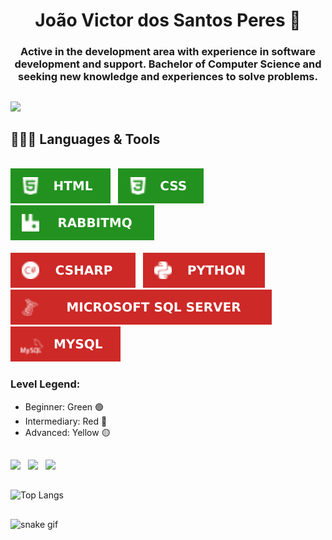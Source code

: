 <h1 align = "center"> João Victor dos Santos Peres 👋 </h1>

<h3 align = "center"> Active in the development area with experience in software development and support. Bachelor of Computer Science and seeking new knowledge and experiences to solve problems. </h3>

##

<!-- ![Victor Peres GitHub stats](https://github-readme-stats.vercel.app/api?username=victorperes02&show_icons=true&theme=radical) -->
<img src = "https://github-readme-stats.vercel.app/api?username=victorperes02&show_icons=true&theme=radical"/> 

##

## 👨🏻‍💻 Languages & Tools<br>
<br>


<div>	
<img src = "https://github.com/victorperes02/victorperes02/blob/main/imagens/2-HTML.svg" />
&nbsp;
<img src = "https://github.com/victorperes02/victorperes02/blob/main/imagens/2-CSS.svg"/>
&nbsp;
<img src = "https://github.com/victorperes02/victorperes02/blob/main/imagens/2-Rabbitt.svg"/>
</div>

<br>

<div>
  
<img src = "https://github.com/victorperes02/victorperes02/blob/main/imagens/3-CSHARP.svg"/>
&nbsp;
<img src = "https://github.com/victorperes02/victorperes02/blob/main/imagens/1-PYTHON.svg"/>
&nbsp;
<img src = "https://github.com/victorperes02/victorperes02/blob/main/imagens/1-SqlServer.svg"/>
&nbsp;
<img src = "https://github.com/victorperes02/victorperes02/blob/main/imagens/1-MySql.svg"/>

<br>
  
### Level Legend:
- Beginner: Green 🟢 <!--#239120-->
- Intermediary: Red 🔴 <!--#cc2927-->
- Advanced: Yellow 🟡

</div>

##

<div>
<a href = "https://www.linkedin.com/in/victor-peres-138028163/"> <img src = "https://img.shields.io/badge/LinkedIn-0077B5?style=for-the-badge&logo=linkedin&logoColor=white"></a>
&nbsp;
<a href = "a"> <img src = "https://img.shields.io/badge/Gmail-D14836?style=for-the-badge&logo=gmail&logoColor=white"></a>
&nbsp;
<a href = "a"> <img src = "https://img.shields.io/badge/WhatsApp-25D366?style=for-the-badge&logo=whatsapp&logoColor=white"></a>
&nbsp;
</div>

##

![Top Langs](https://github-readme-stats.vercel.app/api/top-langs/?username=victorperes02&layout=compact&theme=radical)

##

![snake gif](https://github.com/victorperes02/victorperes02/blob/output/github-contribution-grid-snake.svg)
